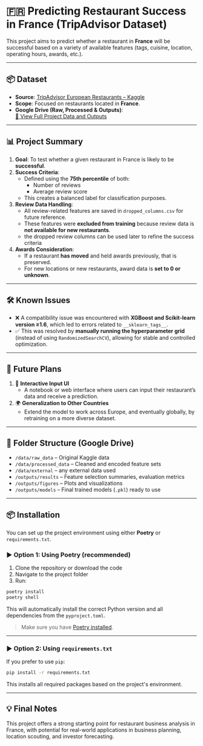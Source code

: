 # 🇫🇷 Predicting Restaurant Success in France (TripAdvisor Dataset)

This project aims to predict whether a restaurant in **France** will be successful based on a variety of available features (tags, cuisine, location, operating hours, awards, etc.).

---

## 📦 Dataset

- **Source**: [TripAdvisor European Restaurants – Kaggle](https://www.kaggle.com/datasets/stefanoleone992/tripadvisor-european-restaurants)
- **Scope**: Focused on restaurants located in **France**.
- **Google Drive (Raw, Processed & Outputs)**:  
  [📁 View Full Project Data and Outputs](https://drive.google.com/drive/folders/1lbXOX9aFPgftf4-BWSRJHOaNiXcqz_qO?usp=sharing)

---

## 📊 Project Summary

1. **Goal**: To test whether a given restaurant in France is likely to be **successful**.
2. **Success Criteria**:  
   - Defined using the **75th percentile** of both:
     - Number of reviews
     - Average review score
   - This creates a balanced label for classification purposes.
3. **Review Data Handling**:  
   - All review-related features are saved in `dropped_columns.csv` for future reference.  
   - These features were **excluded from training** because review data is **not available for new restaurants**.
   - the dropped review columns can be used later to refine the success criteria
4. **Awards Consideration**:  
   - If a restaurant **has moved** and held awards previously, that is preserved.  
   - For new locations or new restaurants, award data is **set to 0 or unknown**.

---

## 🛠 Known Issues

- ❌ A compatibility issue was encountered with **XGBoost and Scikit-learn version ≥1.6**, which led to errors related to `__sklearn_tags__`.
- ✅ This was resolved by **manually running the hyperparameter grid** (instead of using `RandomizedSearchCV`), allowing for stable and controlled optimization.

---

## 🚀 Future Plans

1. 🔧 **Interactive Input UI**  
   - A notebook or web interface where users can input their restaurant’s data and receive a prediction.
2. 🌍 **Generalization to Other Countries**  
   - Extend the model to work across Europe, and eventually globally, by retraining on a more diverse dataset.

---

## 📁 Folder Structure (Google Drive)

- `/data/raw_data` – Original Kaggle data
- `/data/processed_data` – Cleaned and encoded feature sets
- `/data/external` – any external data used
- `/outputs/results` – Feature selection summaries, evaluation metrics
- `/outputs/figures` – Plots and visualizations
- `/outputs/models` – Final trained models (`.pkl`) ready to use

---

## 📦 Installation

You can set up the project environment using either **Poetry** or `requirements.txt`.

### ▶️ Option 1: Using Poetry (recommended)

1. Clone the repository or download the code
2. Navigate to the project folder
3. Run:

```bash
poetry install
poetry shell
```

This will automatically install the correct Python version and all dependencies from the `pyproject.toml`.

> Make sure you have [Poetry installed](https://python-poetry.org/docs/#installation).

---

### ▶️ Option 2: Using `requirements.txt`

If you prefer to use `pip`:

```bash
pip install -r requirements.txt
```

This installs all required packages based on the project's environment.

---

## 💡 Final Notes

This project offers a strong starting point for restaurant business analysis in France, with potential for real-world applications in business planning, location scouting, and investor forecasting.